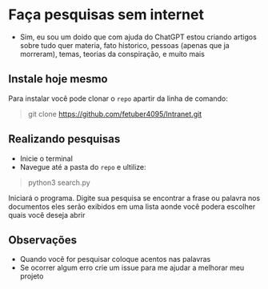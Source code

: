 # Faça pesquisas sem internet

- Sim, eu sou um doido que com ajuda do ChatGPT estou criando artigos sobre tudo quer materia,
  fato historico, pessoas (apenas que ja morreram), temas, teorias da conspiração, e muito mais

## Instale hoje mesmo
Para instalar você pode clonar o `repo` apartir da linha de comando:
> git clone https://github.com/fetuber4095/Intranet.git

## Realizando pesquisas

- Inicie o terminal
- Navegue até a pasta do `repo` e ultilize:
> python3 search.py

Iniciará o programa. Digite sua pesquisa se encontrar a frase ou palavra nos documentos eles serão
exibidos em uma lista aonde você podera escolher quais você deseja abrir

## Observações
- Quando você for pesquisar coloque acentos nas palavras
- Se ocorrer algum erro crie um issue para me ajudar a melhorar meu projeto
